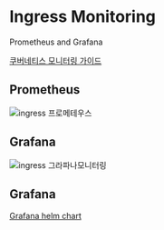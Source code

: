# Ingress Monitoring

Prometheus and Grafana

[쿠버네티스 모니터링 가이드](https://kubernetes.github.io/ingress-nginx/user-guide/monitoring/)


## Prometheus
![ingress 프로메테우스](https://user-images.githubusercontent.com/68090443/194521618-7cef64e2-6d11-4924-bd8e-f1cd22d1c2d9.PNG)


## Grafana
![ingress 그라파나모니터링](https://user-images.githubusercontent.com/68090443/194521602-f8e7a712-7677-4b13-b268-9a5765caef8b.PNG)




## Grafana

[Grafana helm chart](https://github.com/grafana/helm-charts/blob/main/charts/grafana/values.yaml)
